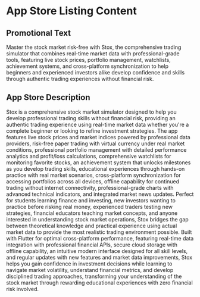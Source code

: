 # App Store Listing Content

## Promotional Text
Master the stock market risk-free with Stox, the comprehensive trading simulator that combines real-time market data with professional-grade tools, featuring live stock prices, portfolio management, watchlists, achievement systems, and cross-platform synchronization to help beginners and experienced investors alike develop confidence and skills through authentic trading experiences without financial risk.

## App Store Description
Stox is a comprehensive stock market simulator designed to help you develop professional trading skills without financial risk, providing an authentic trading experience using real-time market data whether you're a complete beginner or looking to refine investment strategies. The app features live stock prices and market indices powered by professional data providers, risk-free paper trading with virtual currency under real market conditions, professional portfolio management with detailed performance analytics and profit/loss calculations, comprehensive watchlists for monitoring favorite stocks, an achievement system that unlocks milestones as you develop trading skills, educational experiences through hands-on practice with real market scenarios, cross-platform synchronization for accessing portfolios across all devices, offline capability for continued trading without internet connectivity, professional-grade charts with advanced technical indicators, and integrated market news updates. Perfect for students learning finance and investing, new investors wanting to practice before risking real money, experienced traders testing new strategies, financial educators teaching market concepts, and anyone interested in understanding stock market operations, Stox bridges the gap between theoretical knowledge and practical experience using actual market data to provide the most realistic trading environment possible. Built with Flutter for optimal cross-platform performance, featuring real-time data integration with professional financial APIs, secure cloud storage with offline capability, an intuitive modern interface designed for all skill levels, and regular updates with new features and market data improvements, Stox helps you gain confidence in investment decisions while learning to navigate market volatility, understand financial metrics, and develop disciplined trading approaches, transforming your understanding of the stock market through rewarding educational experiences with zero financial risk involved.